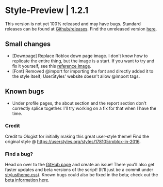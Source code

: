 # Style-Preview | 1.2.1
This version is not yet 100% released and may have bugs.
Standard releases can be found at [Github/releases](https://github.com/anthony1x6000/ROBLOX2016stylus/releases).
Find the unreleased version [here](https://github.com/anthony1x6000/ROBLOX2016stylus/blob/main/stylustheme.css).
## Small changes
- [Downpage] Replace Roblox down page image. I don't know how to replicate the entire thing, but the image is a start. If you want to try and fix it yourself, see this [reference image](https://static.wikia.nocookie.net/roblox/images/5/5a/Apr7-2015_maintenance.PNG/revision/latest?cb=20200319185127).
- [Font] Removed @import for importing the font and directly added it to the style itself; UserStyles' website doesn't allow @import tags. 
## Known bugs
- Under profile pages, the about section and the report section don't correctly splice together. I'll try working on a fix for that when I have the time. 
### Credit
Credit to Ologist for initially making this great user-style theme!
Find the original style @ https://userstyles.org/styles/178105/roblox-in-2016.
### Find a bug?
Head on over to the [GitHub page](https://github.com/anthony1x6000/ROBLOX2016stylus) and create an issue!
There you'll also get faster updates and beta versions of the script! (It'll just be a commit under [stylustheme.css](https://github.com/anthony1x6000/ROBLOX2016stylus/blob/main/stylustheme.css)). Known bugs could also be fixed in the beta; check out the [beta information here](https://github.com/anthony1x6000/ROBLOX2016stylus/blob/main/unreleasedChanges.md#beta--116).